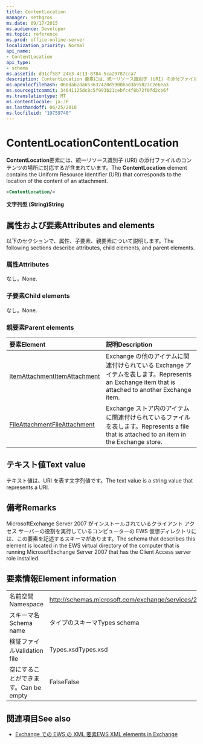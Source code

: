 ```yaml
---
title: ContentLocation
manager: sethgros
ms.date: 09/17/2015
ms.audience: Developer
ms.topic: reference
ms.prod: office-online-server
localization_priority: Normal
api_name:
- ContentLocation
api_type:
- schema
ms.assetid: d91cf587-24e3-4c13-8784-5ca29787cca7
description: ContentLocation 要素には、統一リソース識別子 (URI) の添付ファイルのコンテンツの場所に対応するが含まれています。
ms.openlocfilehash: 060dab2da653637420d5900bad3b95823c2e6ea3
ms.sourcegitcommit: 34041125dc8c5f993b21cebfc4f8b72f0fd2cb6f
ms.translationtype: MT
ms.contentlocale: ja-JP
ms.lasthandoff: 06/25/2018
ms.locfileid: "19759740"
---
```

# <a name="contentlocation"></a><span data-ttu-id="d473c-103">ContentLocation</span><span class="sxs-lookup"><span data-stu-id="d473c-103">ContentLocation</span></span>

<span data-ttu-id="d473c-104">**ContentLocation**要素には、統一リソース識別子 (URI) の添付ファイルのコンテンツの場所に対応するが含まれています。</span><span class="sxs-lookup"><span data-stu-id="d473c-104">The **ContentLocation** element contains the Uniform Resource Identifier (URI) that corresponds to the location of the content of an attachment.</span></span> 
  
```xml
<ContentLocation/>
```

 <span data-ttu-id="d473c-105">**文字列型 (String)**</span><span class="sxs-lookup"><span data-stu-id="d473c-105">**String**</span></span>
## <a name="attributes-and-elements"></a><span data-ttu-id="d473c-106">属性および要素</span><span class="sxs-lookup"><span data-stu-id="d473c-106">Attributes and elements</span></span>

<span data-ttu-id="d473c-107">以下のセクションで、属性、子要素、親要素について説明します。</span><span class="sxs-lookup"><span data-stu-id="d473c-107">The following sections describe attributes, child elements, and parent elements.</span></span>
  
### <a name="attributes"></a><span data-ttu-id="d473c-108">属性</span><span class="sxs-lookup"><span data-stu-id="d473c-108">Attributes</span></span>

<span data-ttu-id="d473c-109">なし。</span><span class="sxs-lookup"><span data-stu-id="d473c-109">None.</span></span>
  
### <a name="child-elements"></a><span data-ttu-id="d473c-110">子要素</span><span class="sxs-lookup"><span data-stu-id="d473c-110">Child elements</span></span>

<span data-ttu-id="d473c-111">なし。</span><span class="sxs-lookup"><span data-stu-id="d473c-111">None.</span></span>
  
### <a name="parent-elements"></a><span data-ttu-id="d473c-112">親要素</span><span class="sxs-lookup"><span data-stu-id="d473c-112">Parent elements</span></span>

|<span data-ttu-id="d473c-113">**要素**</span><span class="sxs-lookup"><span data-stu-id="d473c-113">**Element**</span></span>|<span data-ttu-id="d473c-114">**説明**</span><span class="sxs-lookup"><span data-stu-id="d473c-114">**Description**</span></span>|
|:-----|:-----|
|[<span data-ttu-id="d473c-115">ItemAttachment</span><span class="sxs-lookup"><span data-stu-id="d473c-115">ItemAttachment</span></span>](itemattachment.md) <br/> |<span data-ttu-id="d473c-116">Exchange の他のアイテムに関連付けられている Exchange アイテムを表します。</span><span class="sxs-lookup"><span data-stu-id="d473c-116">Represents an Exchange item that is attached to another Exchange item.</span></span>  <br/> |
|[<span data-ttu-id="d473c-117">FileAttachment</span><span class="sxs-lookup"><span data-stu-id="d473c-117">FileAttachment</span></span>](fileattachment.md) <br/> |<span data-ttu-id="d473c-118">Exchange ストア内のアイテムに関連付けられているファイルを表します。</span><span class="sxs-lookup"><span data-stu-id="d473c-118">Represents a file that is attached to an item in the Exchange store.</span></span>  <br/> |
   
## <a name="text-value"></a><span data-ttu-id="d473c-119">テキスト値</span><span class="sxs-lookup"><span data-stu-id="d473c-119">Text value</span></span>

<span data-ttu-id="d473c-120">テキスト値は、URI を表す文字列値です。</span><span class="sxs-lookup"><span data-stu-id="d473c-120">The text value is a string value that represents a URI.</span></span>
  
## <a name="remarks"></a><span data-ttu-id="d473c-121">備考</span><span class="sxs-lookup"><span data-stu-id="d473c-121">Remarks</span></span>

<span data-ttu-id="d473c-122">MicrosoftExchange Server 2007 がインストールされているクライアント アクセス サーバーの役割を実行しているコンピューターの EWS 仮想ディレクトリには、この要素を記述するスキーマがあります。</span><span class="sxs-lookup"><span data-stu-id="d473c-122">The schema that describes this element is located in the EWS virtual directory of the computer that is running MicrosoftExchange Server 2007 that has the Client Access server role installed.</span></span>
  
## <a name="element-information"></a><span data-ttu-id="d473c-123">要素情報</span><span class="sxs-lookup"><span data-stu-id="d473c-123">Element information</span></span>

|||
|:-----|:-----|
|<span data-ttu-id="d473c-124">名前空間</span><span class="sxs-lookup"><span data-stu-id="d473c-124">Namespace</span></span>  <br/> |http://schemas.microsoft.com/exchange/services/2006/types  <br/> |
|<span data-ttu-id="d473c-125">スキーマ名</span><span class="sxs-lookup"><span data-stu-id="d473c-125">Schema name</span></span>  <br/> |<span data-ttu-id="d473c-126">タイプのスキーマ</span><span class="sxs-lookup"><span data-stu-id="d473c-126">Types schema</span></span>  <br/> |
|<span data-ttu-id="d473c-127">検証ファイル</span><span class="sxs-lookup"><span data-stu-id="d473c-127">Validation file</span></span>  <br/> |<span data-ttu-id="d473c-128">Types.xsd</span><span class="sxs-lookup"><span data-stu-id="d473c-128">Types.xsd</span></span>  <br/> |
|<span data-ttu-id="d473c-129">空にすることができます。</span><span class="sxs-lookup"><span data-stu-id="d473c-129">Can be empty</span></span>  <br/> |<span data-ttu-id="d473c-130">False</span><span class="sxs-lookup"><span data-stu-id="d473c-130">False</span></span>  <br/> |
   
## <a name="see-also"></a><span data-ttu-id="d473c-131">関連項目</span><span class="sxs-lookup"><span data-stu-id="d473c-131">See also</span></span>



- [<span data-ttu-id="d473c-132">Exchange での EWS の XML 要素</span><span class="sxs-lookup"><span data-stu-id="d473c-132">EWS XML elements in Exchange</span></span>](ews-xml-elements-in-exchange.md)

